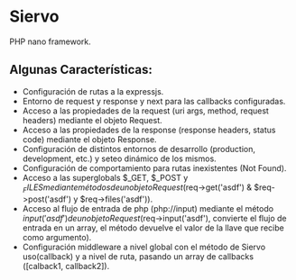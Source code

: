 # Siervo

PHP nano framework.

## Algunas Características:

* Configuración de rutas a la expressjs.
* Entorno de request y response y next para las callbacks configuradas.
* Acceso a las propiedades de la request (uri args, method, request headers) mediante el objeto Request.
* Acceso a las propiedades de la response (response headers, status code) mediante el objeto Response.
* Configuración de distintos entornos de desarrollo (production, development, etc.) y seteo dinámico de los mismos.
* Configuración de comportamiento para rutas inexistentes (Not Found).
* Acceso a las superglobals $_GET, $_POST y $_FILES mediante métodos de un objeto Request ($req->get('asdf') & $req->post('asdf') y $req->files('asdf')).
* Acceso al flujo de entrada de php (php://input) mediante el método $input('asdf') de un objeto Request ($req->input('asdf'), convierte el flujo de entrada en un array, el método devuelve el valor de la llave que recibe como argumento).
* Configuración middleware a nivel global con el método de Siervo uso(callback) y a nivel de ruta, pasando un array de callbacks ([calback1, callback2]).